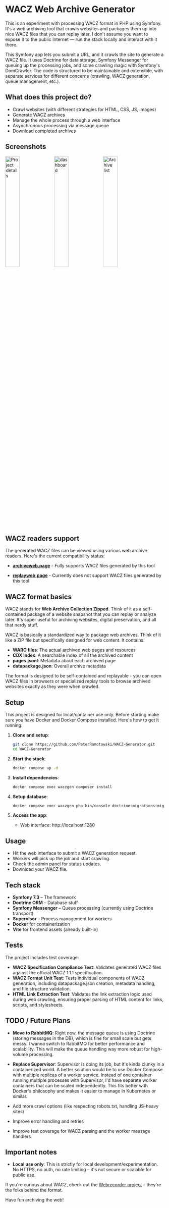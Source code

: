 # WACZ Web Archive Generator

This is an experiment with processing WACZ format in PHP using Symfony. It's a web archiving tool that crawls websites and packages them up into nice WACZ files that you can replay later. I don't assume you want to expose it to the public Internet — run the stack locally and interact with it there.

This Symfony app lets you submit a URL, and it crawls the site to generate a WACZ file. It uses Doctrine for data storage, Symfony Messenger for queuing up the processing jobs, and some crawling magic with Symfony's DomCrawler. The code is structured to be maintainable and extensible, with separate services for different concerns (crawling, WACZ generation, queue management, etc.).

## What does this project do?

- Crawl websites (with different strategies for HTML, CSS, JS, images)
- Generate WACZ archives
- Manage the whole process through a web interface
- Asynchronous processing via message queue
- Download completed archives

## Screenshots

<img width="30%" height="auto" alt="Project details" src="https://github.com/user-attachments/assets/eb0f4828-244f-4805-88fc-99fff8c6ebba" />
<img width="30%" height="auto" alt="dashboard" src="https://github.com/user-attachments/assets/2caa188d-e43b-4ee5-b0e5-b928311696c6" />
<img width="30%" height="auto" alt="Archive list" src="https://github.com/user-attachments/assets/465eb2b4-ada7-4080-a962-07292c6efc5b" />

## WACZ readers support

The generated WACZ files can be viewed using various web archive readers. Here's the current compatibility status:

- **[archiveweb.page](https://archiveweb.page/)** - Fully supports WACZ files generated by this tool

- **[replayweb.page](https://replayweb.page/)** - Currently does not support WACZ files generated by this tool

## WACZ format basics

WACZ stands for **Web Archive Collection Zipped**. Think of it as a self-contained package of a website snapshot that you can replay or analyze later. It's super useful for archiving websites, digital preservation, and all that nerdy stuff.

WACZ is basically a standardized way to package web archives. Think of it like a ZIP file but specifically designed for web content. It contains:

- **WARC files**: The actual archived web pages and resources
- **CDX index**: A searchable index of all the archived content
- **pages.jsonl**: Metadata about each archived page
- **datapackage.json**: Overall archive metadata

The format is designed to be self-contained and replayable - you can open WACZ files in browsers or specialized replay tools to browse archived websites exactly as they were when crawled.

## Setup

This project is designed for local/container use only. Before starting make sure you have Docker and Docker Compose installed. Here's how to get it running:

1. **Clone and setup**:
   ```bash
   git clone https://github.com/PeterRamotowski/WACZ-Generator.git
   cd WACZ-Generator
   ```

2. **Start the stack**:
   ```bash
   docker compose up -d
   ```

3. **Install dependencies**:
   ```bash
   docker compose exec waczgen composer install
   ```

4. **Setup database**:
   ```bash
   docker compose exec waczgen php bin/console doctrine:migrations:migrate
   ```

6. **Access the app**:
   - Web interface: http://localhost:1280

## Usage

- Hit the web interface to submit a WACZ generation request.
- Workers will pick up the job and start crawling.
- Check the admin panel for status updates.
- Download your WACZ file.

## Tech stack

- **Symfony 7.3** – The framework
- **Doctrine ORM** – Database stuff
- **Symfony Messenger** – Queue processing (currently using Doctrine transport)
- **Supervisor** – Process management for workers
- **Docker** for containerization
- **Vite** for frontend assets (already built-in)

## Tests

The project includes test coverage:

- **WACZ Specification Compliance Test**: Validates generated WACZ files against the official WACZ 1.1.1 specification.
- **WACZ Format Unit Test**: Tests individual components of WACZ generation, including datapackage.json creation, metadata handling, and file structure validation.
- **HTML Link Extraction Test**: Validates the link extraction logic used during web crawling, ensuring proper parsing of HTML content for links, scripts, and stylesheets.

## TODO / Future Plans

- **Move to RabbitMQ**: Right now, the message queue is using Doctrine (storing messages in the DB), which is fine for small scale but gets messy. I wanna switch to RabbitMQ for better performance and scalability. This will make the queue handling way more robust for high-volume processing.

- **Replace Supervisor**: Supervisor is doing its job, but it's kinda clunky in a containerized world. A better solution would be to use Docker Compose with multiple replicas of a worker service. Instead of one container running multiple processes with Supervisor, I'd have separate worker containers that can be scaled independently. This fits better with Docker's philosophy and makes it easier to manage in Kubernetes or similar.

- Add more crawl options (like respecting robots.txt, handling JS-heavy sites)
- Improve error handling and retries
- Improve test coverage for WACZ parsing and the worker message handlers

## Important notes

- **Local use only**: This is strictly for local development/experimentation. No HTTPS, no auth, no rate limiting – it's not secure or scalable for public use.

If you're curious about WACZ, check out the [Webrecorder project](https://webrecorder.net/) – they're the folks behind the format.

Have fun archiving the web!
